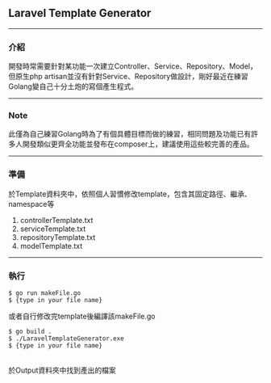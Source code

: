 ## Laravel Template Generator
---
### 介紹
開發時常需要針對某功能一次建立Controller、Service、Repository、Model，但原生php artisan並沒有針對Service、Repository做設計，剛好最近在練習Golang變自己十分土炮的寫個產生程式。

---
### Note
此僅為自己練習Golang時為了有個具體目標而做的練習，相同問題及功能已有許多人開發類似更齊全功能並發布在composer上，建議使用這些較完善的產品。

---
### 準備
於Template資料夾中，依照個人習慣修改template，包含其固定路徑、繼承、namespace等<br>
1. controllerTemplate.txt
2. serviceTemplate.txt
3. repositoryTemplate.txt
4. modelTemplate.txt

---
### 執行
```
$ go run makeFile.go
$ {type in your file name}
```
或者自行修改完template後編譯該makeFile.go
<br>
```
$ go build .
$ ./LaravelTemplateGenerator.exe
$ {type in your file name}
```
<br>
於Output資料夾中找到產出的檔案